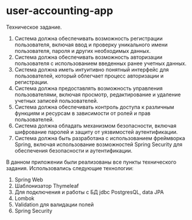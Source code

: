 # user-accounting-app
Техническое задание.
1. Система должна обеспечивать возможность регистрации пользователя, включая ввод и проверку уникального имени пользователя, пароля и других необходимых данных.
2. Система должна обеспечивать возможность авторизации пользователя с использованием введенных ранее учетных данных.
3. Система должна иметь интуитивно понятный интерфейс для пользователей, который облегчает процесс авторизации и регистрации.
4. Система должна предоставлять возможность управления пользователями, включая просмотр, редактирование и удаление учетных записей пользователей.
5. Система должна обеспечивать контроль доступа к различным функциям и ресурсам в зависимости от ролей и прав пользователей.
6. Система должна обладать механизмом безопасности, включая шифрование паролей и защиту от уязвимостей аутентификации.
7. Система должна быть разработана с использованием фреймворка Spring, включая использование возможностей Spring Security для обеспечения безопасности и аутентификации.

В данном приложении были реализованы все пункты технического задания. 
Использовались следующие технологии:
1. Spring Web
2. Шаблонизатор Thymeleaf
3. Для подключения и работы с БД jdbc PostgresQL, data JPA
4. Lombok
5. Validation для валидации полей
6. Spring Security

